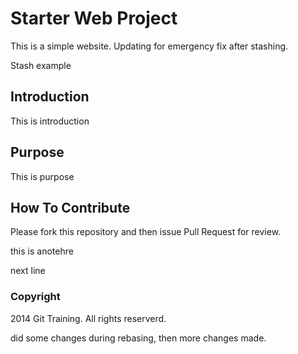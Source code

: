# Starter Web Project

This is a simple website. Updating for emergency fix after stashing.

Stash example

## Introduction

This is introduction

## Purpose

This is purpose

## How To Contribute
Please fork this repository and then issue Pull Request for review.

this is anotehre

next line

### Copyright

2014 Git Training. All rights reserverd.

did some changes during rebasing, then more changes made.
